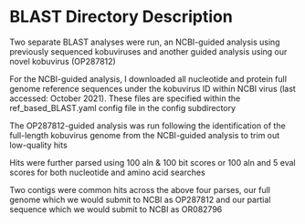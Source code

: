 # BLAST Directory Description

Two separate BLAST analyses were run, an NCBI-guided analysis using previously sequenced kobuviruses and another guided analysis using our novel kobuvirus (OP287812)

For the NCBI-guided analysis, I downloaded all nucleotide and protein full genome reference sequences under the kobuvirus ID within NCBI virus (last accessed: October 2021). These files are specified within the ref_based_BLAST.yaml config file in the config subdirectory

The OP287812-guided analysis was run following the identification of the full-length kobuvirus genome from the NCBI-guided analysis to trim out low-quality hits 

Hits were further parsed using 100 aln & 100 bit scores or 100 aln and 5 eval scores for both nucleotide and amino acid searches

Two contigs were common hits across the above four parses, our full genome which we would submit to NCBI as OP287812 and our partial sequence which we would submit to NCBI as OR082796
